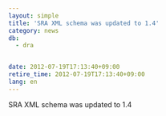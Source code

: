 ```yaml
---
layout: simple
title: 'SRA XML schema was updated to 1.4'
category: news
db:
  - dra


date: 2012-07-19T17:13:40+09:00
retire_time: 2012-07-19T17:13:40+09:00
lang: en
---
```


SRA XML schema was updated to 1.4
